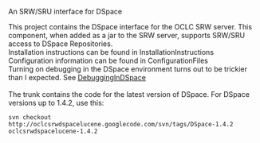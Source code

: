 An SRW/SRU interface for DSpace

This project contains the DSpace interface for the OCLC SRW server. This component, when added as a jar to the SRW server, supports SRW/SRU access to DSpace Repositories.
<br />
Installation instructions can be found in InstallationInstructions
<br />
Configuration information can be found in ConfigurationFiles
<br />
Turning on debugging in the DSpace environment turns out to be trickier than I expected.  See [DebuggingInDSpace](DebuggingInDSpace.md) <br />
<br />
The trunk contains the code for the latest version of DSpace.  For DSpace versions up to 1.4.2, use this:
```
svn checkout http://oclcsrwdspacelucene.googlecode.com/svn/tags/DSpace-1.4.2 oclcsrwdspacelucene-1.4.2
```